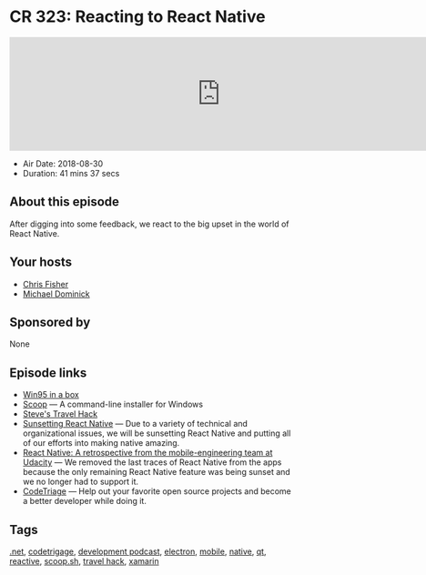 # CR 323: Reacting to React Native

<iframe src="https://player.fireside.fm/v2/MLf2ZzhC+ksN9vUhW?theme=dark" width="740" height="200" frameborder="0" scrolling="no"></iframe>

* Air Date: 2018-08-30
* Duration: 41 mins 37 secs

## About this episode

After digging into some feedback, we react to the big upset in the world of React Native.

## Your hosts
* [Chris Fisher](https://coder.show/hosts/chrislas)
* [Michael Dominick](https://coder.show/hosts/michael)

## Sponsored by

None



## Episode links

  * [Win95 in a box ](https://pastebin.com/54j1k0cR "Win95 in a box ")
  * [Scoop](https://scoop.sh/ "Scoop") — A command-line installer for Windows
  * [Steve's Travel Hack](https://pastebin.com/90DS2Zpa "Steve's Travel Hack")
  * [Sunsetting React Native](https://medium.com/airbnb-engineering/sunsetting-react-native-1868ba28e30a "Sunsetting React Native") — Due to a variety of technical and organizational issues, we will be sunsetting React Native and putting all of our efforts into making native amazing.
  * [React Native: A retrospective from the mobile-engineering team at Udacity](https://engineering.udacity.com/react-native-a-retrospective-from-the-mobile-engineering-team-at-udacity-89975d6a8102 "React Native: A retrospective from the mobile-engineering team at Udacity") — We removed the last traces of React Native from the apps because the only remaining React Native feature was being sunset and we no longer had to support it.
  * [CodeTriage](https://www.codetriage.com/ "CodeTriage") — Help out your favorite open source projects and become a better developer while doing it.



## Tags

[.net](https://coder.show/tags/.net), [codetrigage](https://coder.show/tags/codetrigage), [development podcast](https://coder.show/tags/development%20podcast), [electron](https://coder.show/tags/electron), [mobile](https://coder.show/tags/mobile), [native](https://coder.show/tags/native), [qt](https://coder.show/tags/qt), [reactive](https://coder.show/tags/reactive), [scoop.sh](https://coder.show/tags/scoop.sh), [travel hack](https://coder.show/tags/travel%20hack), [xamarin](https://coder.show/tags/xamarin)